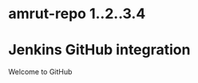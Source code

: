 # amrut-repo 1..2..3.4
<!DOCTYPE html>
<html>
<body>
<h1>Jenkins GitHub integration</h1>
<p>Welcome to GitHub</p>
</body> 
</html>
